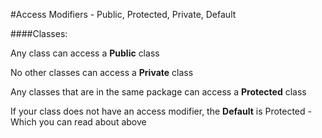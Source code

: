 #Access Modifiers - Public, Protected, Private, Default

####Classes:

Any class can access a **Public** class

No other classes can access a **Private** class

Any classes that are in the same package can access a **Protected** class

If your class does not have an access modifier, the **Default** is Protected - Which you can read about above